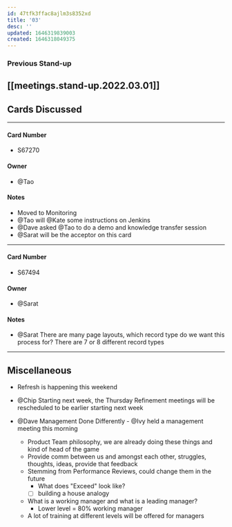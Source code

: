 ```yaml
---
id: 47tfk3ffac8ajlm3s8352xd
title: '03'
desc: ''
updated: 1646319839003
created: 1646318049375
---
```


### Previous Stand-up
[[meetings.stand-up.2022.03.01]]
---
## Cards Discussed
---
#### Card Number
- S67270
#### Owner
- @Tao
#### Notes
- Moved to Monitoring
- @Tao will @Kate some instructions on Jenkins
- @Dave asked @Tao to do a demo and knowledge transfer session
- @Sarat will be the acceptor on this card
---
#### Card Number
- S67494 
#### Owner
- @Sarat 
#### Notes
- @Sarat There are many page layouts, which record type do we want this process for? There are 7 or 8 different record types 
---
## Miscellaneous
- Refresh is happening this weekend 
- @Chip Starting next week, the Thursday Refinement meetings will be rescheduled to be earlier starting next week

- @Dave Management Done Differently - @Ivy held a management meeting this morning
    - Product Team philosophy, we are already doing these things and kind of head of the game
    - Provide comm between us and amongst each other, struggles, thoughts, ideas, provide that feedback
    - Stemming from Performance Reviews, could change them in the future
        - What does "Exceed" look like? 
        - [ ] building a house analogy
    - What is a working manager and what is a leading manager?
        - Lower level = 80% working manager
    - A lot of training at different levels will be offered for managers